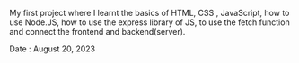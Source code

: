 My first project where I learnt the basics of HTML, CSS , JavaScript, how to use Node.JS, how to use the express library of JS, to use the fetch function and connect the frontend and backend(server).


Date : August 20, 2023
